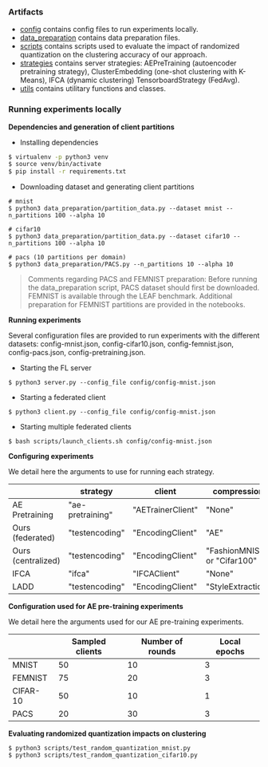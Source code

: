 ### Artifacts

* [config](config) contains config files to run experiments locally.
* [data_preparation](data_preparation) contains data preparation files.
* [scripts](scripts) contains scripts used to evaluate the impact of randomized quantization on the clustering accuracy of our approach.
* [strategies](strategies) contains server strategies: AEPreTraining (autoencoder pretraining strategy), ClusterEmbedding (one-shot clustering with K-Means), IFCA (dynamic clustering) TensorboardStrategy (FedAvg).
* [utils](utils) contains utilitary functions and classes.

### Running experiments locally

**Dependencies and generation of client partitions**
* Installing dependencies
```bash
$ virtualenv -p python3 venv
$ source venv/bin/activate
$ pip install -r requirements.txt
```

* Downloading dataset and generating client partitions
```
# mnist
$ python3 data_preparation/partition_data.py --dataset mnist --n_partitions 100 --alpha 10

# cifar10
$ python3 data_preparation/partition_data.py --dataset cifar10 --n_partitions 100 --alpha 10

# pacs (10 partitions per domain)
$ python3 data_preparation/PACS.py --n_partitions 10 --alpha 10
```

> Comments regarding PACS and FEMNIST preparation: Before running the data_preparation script, PACS dataset should first be downloaded. FEMNIST is available through the LEAF benchmark. Additional preparation for FEMNIST partitions are provided in the notebooks.


**Running experiments**

Several configuration files are provided to run experiments with the different datasets: config-mnist.json, config-cifar10.json, config-femnist.json, config-pacs.json, config-pretraining.json.

* Starting the FL server
```
$ python3 server.py --config_file config/config-mnist.json
``` 

* Starting a federated client
```
$ python3 client.py --config_file config/config-mnist.json
```

* Starting multiple federated clients
```
$ bash scripts/launch_clients.sh config/config-mnist.json
```

**Configuring experiments**

We detail here the arguments to use for running each strategy.

|                   | strategy        | client              | compression |
|-------------------|-----------------|---------------------|-------------|
| AE Pretraining    | "ae-pretraining"| "AETrainerClient"   | "None"      |
| Ours (federated)  | "testencoding"  | "EncodingClient"    | "AE"        |
| Ours (centralized)| "testencoding"  | "EncodingClient"    | "FashionMNIST" or "Cifar100" |
| IFCA              | "ifca"          | "IFCAClient"        | "None"      |
| LADD              | "testencoding"  | "EncodingClient"    | "StyleExtraction" |


**Configuration used for AE pre-training experiments**

We detail here the arguments used for our AE pre-training experiments. 

|          | Sampled clients | Number of rounds | Local epochs |
|----------|-----------------|------------------|--------------|
| MNIST    | 50              | 10               | 3            |
| FEMNIST  | 75              | 20               | 3            |
| CIFAR-10 | 50              | 10               | 1            |
| PACS     | 20              | 30               | 3            |

**Evaluating randomized quantization impacts on clustering**
```
$ python3 scripts/test_random_quantization_mnist.py
$ python3 scripts/test_random_quantization_cifar10.py
```